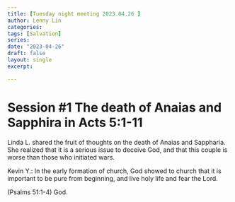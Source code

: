 ```yaml
---
title: [Tuesday night meeting 2023.04.26 ]
author: Lenny Lin
categories: 
tags: [Salvation]
series: 
date: "2023-04-26"
draft: false
layout: single
excerpt: 

---
```


# Session #1 The death of Anaias and Sapphira in Acts 5:1-11

Linda L. shared the fruit of thoughts on the death of Anaias and Sappharia.  She realized that it is a serious issue to deceive God, and that this couple is worse than those who initiated wars.  

Kevin Y.: In the early formation of church, God showed to church that it is important to be pure from beginning, and live holy life and fear the Lord.  

(Psalms 51:1-4) God.

